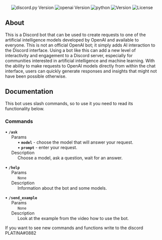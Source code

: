 <p align="center">
  <img src="https://img.shields.io/badge/discord.py-2.1.0-blueviolet" alt="discord.py Version">
  <img src="https://img.shields.io/badge/openai-0.26.4-blueviolet" alt="openai Version">
  <img src="https://img.shields.io/badge/python-3.11.2-blue" alt="python">
  <img src="https://img.shields.io/badge/Version-1.0.0-blue" alt="Version">
  <img src="https://img.shields.io/badge/License-GNU-green" alt="License">
</p>


## About
This is a Discord bot that can be used to create requests to one of the artificial intelligence models developed by OpenAI and available to everyone. This is not an official OpenAI bot; it simply adds AI interaction to the Discord interface. Using a bot like this can add a new level of interactivity and engagement to a Discord server, especially for communities interested in artificial intelligence and machine learning. With the ability to make requests to OpenAI models directly from within the chat interface, users can quickly generate responses and insights that might not have been possible otherwise.

## Documentation
This bot uses slash commands, so to use it you need to read its functionality below.

### Commands
• **`/ask`** <br>
⠀⠀Params <br>
⠀⠀⠀⠀• **`model`** - choose the model that will answer your request. <br>
⠀⠀⠀⠀• **`prompt`** - enter your request. <br>
⠀⠀Description <br>
⠀⠀⠀⠀Choose a model, ask a question, wait for an answer.
    
• **`/help`** <br>
⠀⠀Params <br>
⠀⠀⠀⠀`None` <br>
⠀⠀Description <br>
⠀⠀⠀⠀Information about the bot and some models.
    
• **`/send_example`** <br>
⠀⠀Params <br>
⠀⠀⠀⠀`None`<br>
⠀⠀Description <br>
⠀⠀⠀⠀Look at the example from the video how to use the bot. <br>

If you want to see new commands and functions write to the discord PLATINA#0882
